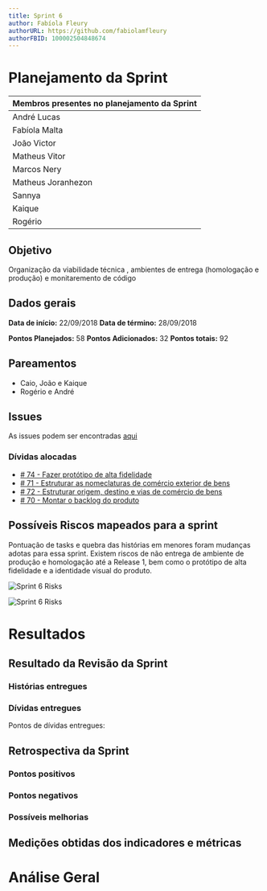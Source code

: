 ```yaml
---
title: Sprint 6
author: Fabíola Fleury
authorURL: https://github.com/fabiolamfleury
authorFBID: 100002504848674
---
```


# Planejamento da Sprint

| Membros presentes no planejamento da Sprint  |
|---------------------|
| André Lucas  |
| Fabíola Malta  |
| João Victor  |
| Matheus Vitor   |
| Marcos Nery  |
| Matheus Joranhezon   |
| Sannya   |
| Kaique   |
| Rogério   |

## Objetivo

Organização da viabilidade técnica , ambientes de entrega (homologação e produção) e monitaremento de código



## Dados gerais

**Data de início:** 22/09/2018
**Data de término:** 28/09/2018

**Pontos Planejados:** 58
**Pontos Adicionados:** 32
**Pontos totais:** 92


## Pareamentos

- Caio, João e Kaique
- Rogério e André


## Issues

As issues podem ser encontradas [aqui](https://github.com/fga-eps-mds/2018.2-ComexStat/milestone/8)


### Dívidas alocadas

- [# 74 - Fazer protótipo de alta fidelidade](https://github.com/fga-eps-mds/2018.2-ComexStat/issues/74)
- [# 71 -  Estruturar as nomeclaturas de comércio exterior de bens](https://github.com/fga-eps-mds/2018.2-ComexStat/issues/71)
- [# 72 -  Estruturar origem, destino e vias de comércio de bens](https://github.com/fga-eps-mds/2018.2-ComexStat/issues/72)
- [# 70 -  Montar o backlog do produto](https://github.com/fga-eps-mds/2018.2-ComexStat/issues/70)

## Possíveis Riscos mapeados para a sprint

Pontuação de tasks e quebra das histórias em menores foram mudanças adotas para essa sprint. Existem riscos de não entrega de ambiente de produção e homologação até a
Release 1, bem como o protótipo de alta fidelidade e a identidade visual do produto.

![Sprint 6 Risks](https://fga-eps-mds.github.io/2018.2-ComexStat/img/sprints/riscos_sprin5.jpg)

![Sprint 6 Risks](https://fga-eps-mds.github.io/2018.2-ComexStat/img/sprints/burndown_riscos_sprint5.jpg)

# Resultados


## Resultado da Revisão da Sprint

### Histórias entregues


### Dívidas entregues

Pontos de dívidas entregues:


## Retrospectiva da Sprint


### Pontos positivos


### Pontos negativos


### Possíveis melhorias


## Medições obtidas dos indicadores e métricas





# Análise Geral
